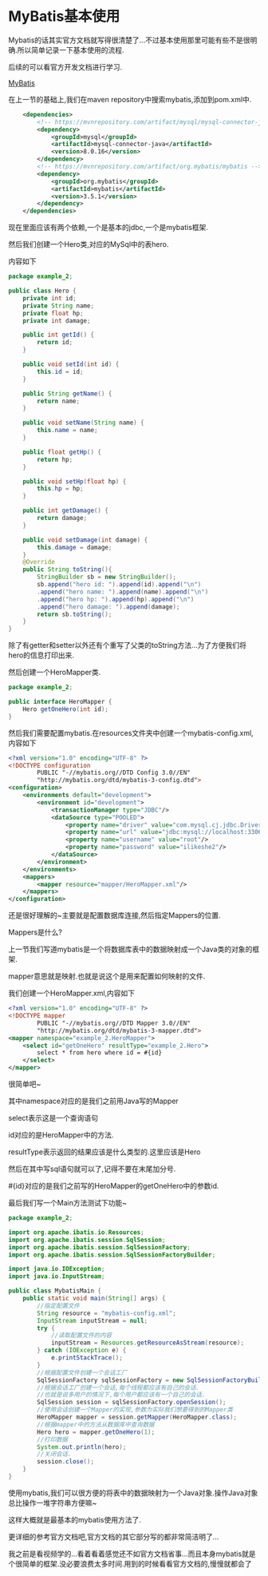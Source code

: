 # MyBatis基本使用

Mybatis的话其实官方文档就写得很清楚了...不过基本使用那里可能有些不是很明确.所以简单记录一下基本使用的流程.

后续的可以看官方开发文档进行学习.

[MyBatis](http://www.mybatis.org/mybatis-3/zh/index.html)

在上一节的基础上,我们在maven repository中搜索mybatis,添加到pom.xml中.

```xml
	<dependencies>
        <!-- https://mvnrepository.com/artifact/mysql/mysql-connector-java -->
        <dependency>
            <groupId>mysql</groupId>
            <artifactId>mysql-connector-java</artifactId>
            <version>8.0.16</version>
        </dependency>
        <!-- https://mvnrepository.com/artifact/org.mybatis/mybatis -->
        <dependency>
            <groupId>org.mybatis</groupId>
            <artifactId>mybatis</artifactId>
            <version>3.5.1</version>
        </dependency>
    </dependencies>
```

现在里面应该有两个依赖,一个是基本的jdbc,一个是mybatis框架.

然后我们创建一个Hero类,对应的MySql中的表hero.

内容如下

```java
package example_2;

public class Hero {
    private int id;
    private String name;
    private float hp;
    private int damage;

    public int getId() {
        return id;
    }

    public void setId(int id) {
        this.id = id;
    }

    public String getName() {
        return name;
    }

    public void setName(String name) {
        this.name = name;
    }

    public float getHp() {
        return hp;
    }

    public void setHp(float hp) {
        this.hp = hp;
    }

    public int getDamage() {
        return damage;
    }

    public void setDamage(int damage) {
        this.damage = damage;
    }
    @Override
    public String toString(){
        StringBuilder sb = new StringBuilder();
        sb.append("hero id: ").append(id).append("\n")
        .append("hero name: ").append(name).append("\n")
        .append("hero hp: ").append(hp).append("\n")
        .append("hero damage: ").append(damage);
        return sb.toString();
    }
}
```

除了有getter和setter以外还有个重写了父类的toString方法...为了方便我们将hero的信息打印出来.

然后创建一个HeroMapper类.

```java
package example_2;

public interface HeroMapper {
    Hero getOneHero(int id);
}
```

然后我们需要配置mybatis.在resources文件夹中创建一个mybatis-config.xml,内容如下

```xml
<?xml version="1.0" encoding="UTF-8" ?>
<!DOCTYPE configuration
        PUBLIC "-//mybatis.org//DTD Config 3.0//EN"
        "http://mybatis.org/dtd/mybatis-3-config.dtd">
<configuration>
    <environments default="development">
        <environment id="development">
            <transactionManager type="JDBC"/>
            <dataSource type="POOLED">
                <property name="driver" value="com.mysql.cj.jdbc.Driver"/>
                <property name="url" value="jdbc:mysql://localhost:3306/jdbc?serverTimezone=Asia/Shanghai"/>
                <property name="username" value="root"/>
                <property name="password" value="ilikeshe2"/>
            </dataSource>
        </environment>
    </environments>
    <mappers>
        <mapper resource="mapper/HeroMapper.xml"/>
    </mappers>
</configuration>
```

还是很好理解的~主要就是配置数据库连接,然后指定Mappers的位置.

Mappers是什么?

上一节我们写道mybatis是一个将数据库表中的数据映射成一个Java类的对象的框架.

mapper意思就是映射.也就是说这个是用来配置如何映射的文件.

我们创建一个HeroMapper.xml,内容如下

```xml
<?xml version="1.0" encoding="UTF-8" ?>
<!DOCTYPE mapper
        PUBLIC "-//mybatis.org//DTD Mapper 3.0//EN"
        "http://mybatis.org/dtd/mybatis-3-mapper.dtd">
<mapper namespace="example_2.HeroMapper">
    <select id="getOneHero" resultType="example_2.Hero">
        select * from hero where id = #{id}
    </select>
</mapper>
```

很简单吧~

其中namespace对应的是我们之前用Java写的Mapper

select表示这是一个查询语句

id对应的是HeroMapper中的方法.

resultType表示返回的结果应该是什么类型的.这里应该是Hero

然后在其中写sql语句就可以了,记得不要在末尾加分号.

#{id}对应的是我们之前写的HeroMapper的getOneHero中的参数id.

最后我们写一个Main方法测试下功能~

```java
package example_2;

import org.apache.ibatis.io.Resources;
import org.apache.ibatis.session.SqlSession;
import org.apache.ibatis.session.SqlSessionFactory;
import org.apache.ibatis.session.SqlSessionFactoryBuilder;

import java.io.IOException;
import java.io.InputStream;

public class MybatisMain {
    public static void main(String[] args) {
        //指定配置文件
        String resource = "mybatis-config.xml";
        InputStream inputStream = null;
        try {
            //读取配置文件的内容
            inputStream = Resources.getResourceAsStream(resource);
        } catch (IOException e) {
            e.printStackTrace();
        }
        //根据配置文件创建一个会话工厂
        SqlSessionFactory sqlSessionFactory = new SqlSessionFactoryBuilder().build(inputStream);
        //根据会话工厂创建一个会话,每个线程都应该有自己的会话.
        //也就是说多用户的情况下,每个用户都应该有一个自己的会话.
        SqlSession session = sqlSessionFactory.openSession();
        //使用会话创建一个Mapper的实现,参数为实际我们想要得到的Mapper类
        HeroMapper mapper = session.getMapper(HeroMapper.class);
        //根据mapper中的方法从数据库中查询数据
        Hero hero = mapper.getOneHero(1);
        //打印数据
        System.out.println(hero);
        //关闭会话.
        session.close();
    }
}

```

使用mybatis,我们可以很方便的将表中的数据映射为一个Java对象.操作Java对象总比操作一堆字符串方便嘛~

这样大概就是最基本的mybatis使用方法了.

更详细的参考官方文档吧,官方文档的其它部分写的都非常简洁明了...

我之前是看视频学的...看着看着感觉还不如官方文档省事...而且本身mybatis就是个很简单的框架.没必要浪费太多时间.用到的时候看看官方文档的,慢慢就都会了
